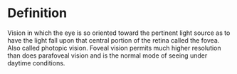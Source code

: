 # Definition

Vision in which the eye is so oriented toward the pertinent light source
as to have the light fall upon that central portion of the retina called
the fovea. Also called photopic vision. Foveal vision permits much
higher resolution than does parafoveal vision and is the normal mode of
seeing under daytime conditions.
